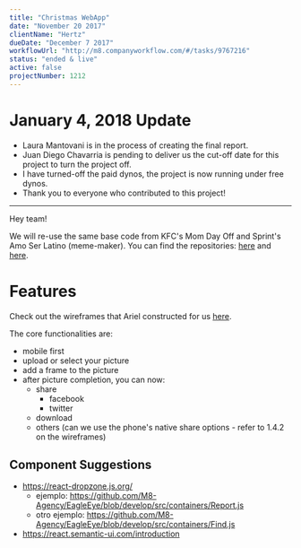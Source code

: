 ```yaml
---
title: "Christmas WebApp"
date: "November 20 2017"
clientName: "Hertz"
dueDate: "December 7 2017"
workflowUrl: "http://m8.companyworkflow.com/#/tasks/9767216"
status: "ended & live"
active: false
projectNumber: 1212
---
```


# January 4, 2018 Update

- Laura Mantovani is in the process of creating the final report.
- Juan Diego Chavarria is pending to deliver us the cut-off date for this project to turn the project off.
- I have turned-off the paid dynos, the project is now running under free dynos.
- Thank you to everyone who contributed to this project!

----


Hey team!

We will re-use the same base code from KFC's Mom Day Off and Sprint's Amo Ser
Latino (meme-maker). You can find the repositories:
[here](https://bitbucket.org/media8/kfc-mom-day) and
[here](https://bitbucket.org/media8/sprint_amoserlatina).

# Features

Check out the wireframes that Ariel constructed for us
[here](http://m8.companyworkflow.com/#tasks/9657969?c=3241529).

The core functionalities are:

* mobile first
* upload or select your picture
* add a frame to the picture
* after picture completion, you can now:
  * share
    * facebook
    * twitter
  * download
  * others (can we use the phone's native share options - refer to 1.4.2 on the
    wireframes)

## Component Suggestions

* https://react-dropzone.js.org/
  * ejemplo:
    https://github.com/M8-Agency/EagleEye/blob/develop/src/containers/Report.js
  * otro ejemplo:
    https://github.com/M8-Agency/EagleEye/blob/develop/src/containers/Find.js
* https://react.semantic-ui.com/introduction
